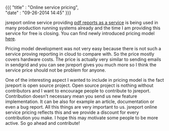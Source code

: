 {{{
    "title"    : "Online service pricing",  
    "date"     : "09-26-2014 14:45"
}}}


jsreport online service providing [pdf reports as a service](https://jsreport.net/online) is being used in many production running systems already and the time I am providing this service for free is closing.  You can find newly introduced pricing model [here](https://jsreport.net/online/pricing).

Pricing model development was not very easy because there is not such a service proving reporting in cloud to compare with. So the price mostly covers hardware costs. The price is actually very similar to sending emails in sendgrid and you can see jsreport gives you much more so I think the service price should not be problem for anyone.

One of the interesting aspect I wanted to include in pricing model is the fact jsreport is open source project. Open source project is nothing without contributors and I want to encourage people to contribute to jsreport. Contribution doesn't necessary mean you send us new feature implementation. It can be also for example an article, documentation or even a bug report. All this things are very important to us. jsreport online service pricing reflects this and we provide a discount for every contribution you make. I hope this may motivate some people to be more active. So go ahead and contribute!
